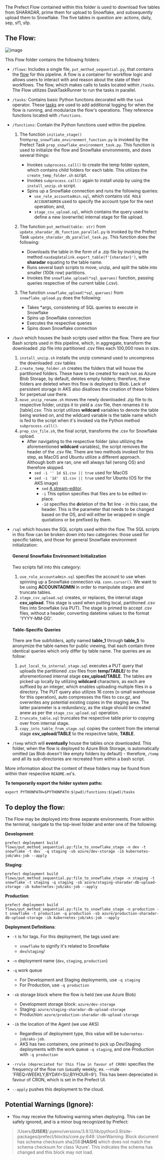 The Prefect Flow contained within this folder is used to download five tables from SHARADAR, prime them for upload to Snowflake, and subsequently upload them to Snowflake. The five tables in question are: actions, daily, sep, sf1, sfp.

## The Flow:

![image](https://user-images.githubusercontent.com/71795488/207936010-3fc34993-7d64-4386-b1e4-0a6136969a5a.png)


This Flow folder contains the following folders:

*  `/flows`: Includes a single file, `put_method_sequential.py`, that contains the [flow](https://docs.prefect.io/concepts/flows/) for this pipeline. A flow is a container for workflow logic and allows users to interact with and reason about the state of their workflows. The flow, which makes calls to tasks located within `/tasks`. The Flow utilizes DaskTaskRunner to run the tasks in parallel.


*  `/tasks`: Contains basic Python functions decorated with the `task` operator. These [tasks](https://docs.prefect.io/concepts/tasks/) are used to add additional logging for when the flow is running, and modularize the flow's operations. They reference functions located with `/functions`.


*  `/functions`: Contain the Python functions used within the pipeline.

   1. The function `initiate_stage()` from`prep_snowflake_environment_function.py` is invoked by the Prefect Task `prep_snowflake_environment_task.py`. This function is used to initialize the flow and Snowflake environments, and does several things:
	  * Invokes `subprocess.call()` to create the temp folder system, which contains child folders for each table. This utilizes the `create_temp_folder.sh` script.
	  * Invokes `subprocess.call()` again to install unzip by using the `install_unzip.sh` script.
	  * Spins up a Snowflake connection and runs the following queries:
		  * `use_role_accountadmin.sql`, which contains `USE ROLE ACCOUNTADMIN` used to specify the account type for the next operation; and,
		  * `stage_csv_upload.sql`, which contains the query used to define a new (overwrite) internal stage for file upload.
  
    2. The function `put_method(table: str)` from `update_sharadar_db_function_parallel.py` is invoked by the Prefect Task `update_sharadar_db_parallel_task.py`. This function does the following:
	    * Downloads the table in the form of a .zip file by invoking the method `nasdaqdatalink.export_table(f'{sharadar}')`, with **sharadar** equating to the table name.
	    * Runs several bash scripts to move, unzip, and split the table into smaller (100k row) partitions.
	    * Invokes the `snowflake_upload(*sql_querues)` function, passing queries respective of the current table (.csv).
    
    3. The function `snowflake_upload(*sql_querues)` from `snowflake_upload.py` does the following:
	    * Takes *args, consistening of SQL queries to execute in Snowflake
	    * Spins up Snowflake connection
	    * Executes the respective queries
	    * Spins down Snowflake connection


* `/bash` which houses the bash scripts used within the flow.
There are four Bash scripts used in this pipeline, which, in aggregate, transform the downloaded .zip file into partitioned .csv files each 100,000 rows in size.
  1. `install_unzip.sh` installs the unzip command used to uncompress the downloaded .csv tables
  2. `create_temp_folder.sh` creates the folders that will house the partitioned folders. These have to be created for each run as Azure Blob Storage, by default, deletes empty folders; therefore, these folders are deleted when this flow is deployed to Blob. Lack of persistent storage in AKS also disallows the creation of these folders for perpetual use there.
  3. `move_unzip_rename.sh` moves the newly downloaded .zip file to its respective folder, unzips it to yield a .csv file, then renames it to [table].csv. This script utilizes **wildcard** variables to denote the table being worked on, and the wildcard variable is the table name which is fed to the script when it's invoked via the Python method `subprocess.call()`.
  4. `prep_csv_file.sh`, the final script, transforms the .csv for Snowflake upload. 
	  *	After navigating to the respective folder (also utilizing the aforementioned **wildcard** variables), the script removes the header of the .csv file. There are two methods invoked for this step, as MacOS and Ubuntu utilize a different approach. Although both are ran, one will always fail (wrong OS) and therefore skipped.
		  *	`sed -i '' 1d $1.csv || true`  used for MacOS
		  *	`sed -i '1d'  $1.csv || true`  used for Ubuntu (OS for the AKS image)
			  *	`sed` [A stream-editor](https://archive.vn/cLlnm).
			  *	`-i` This option specifies that files are to be edited in-place.
			  *	`-1d` specifies the **d**eletion of the **1**st line - in this case, the header. This is the parameter that needs to be changed based on the OS, and will either be wrapped in single quotations or be prefixed by them.


* `/sql` which houses the SQL scripts used within the flow.
  The SQL scripts in this flow can be broken down into two categories: those used for specific tables, and those for general Snowflake environment initialization:
  
  #### General Snowflake Environment Initialization
  Two scripts fall into this category:
  
   1. `use_role_accountadmin.sql` specifies the account to use when spinning up a Snowflake connection via. `conn.cursor()`. We want to be using **ACCOUNTADMIN** in order to manipulate stages and truncate tables.
   2. `stage_csv_upload.sql` creates, or replaces, the internal stage **csv_upload**. This stage is used when putting local, partitioned .csv files into Snowflake (via PUT). The stage is primed to accept .csv files, without a header, converting datetime values to the format 'YYYY-MM-DD'.
  
  #### Table-Specific Queries
  There are five subfolders, aptly named **table_1** through **table_5** to anonymize the table names for public viewing, that each contain three identical queries which only differ by table name. The queries are as follow:
  
   1. `put_local_to_internal_stage.sql` executes a PUT query that uploads the partitioned .csv files from **temp/TABLE/** to the aforementioned internal stage **csv_upload/TABLE**. The tables are picked up locally by utilizing **wildcard** characters, as each are suffixed by an integer, which enables uploading multiple files in a directory. The PUT query also utilizes 16 cores (x-small warehouse for this operation), auto compresses the files to csv.gz, and overwrites any potential existing copies in the staging area. The latter parameter is a redundancy, as the stage should be created anew as per the `stage_csv_upload.sql` operation.
   2. `truncate_table.sql` truncates the respective table prior to copying over from internal stage.
   3. `copy_into_table_from_stage.sql` copies the content from the internal stage **csv_upload/TABLE** to the respective table, **TABLE**.


* `/temp` which will **eventually** house the tables once downloaded. This folder, when the flow is deployed to Azure Blob Storage, is automatically omitted (as Blob doesn't like empty folders by default) - therefore, `/temp` and all its sub-directories are recreated from within a bash script.


More information about the content of these folders may be found from within their respective `README.md`'s.

**To temporarily export the folder system paths:**

`export PYTHONPATH=$PYTHONPATH:$(pwd)/functions:$(pwd)/tasks`


## **To deploy the flow:**

  The Flow may be deployed into three separate environments. From within the terminal, navigate to the top-level folder and enter one of the following:

**Development**:

`prefect deployment build flows/put_method_sequential.py:file_to_snowflake_stage -n dev -t snowflake -t dev  -q staging -sb azure/dev-storage -ib kubernetes-job/aks-job --apply`

**Staging**:

`prefect deployment build flows/put_method_sequential.py:file_to_snowflake_stage -n staging -t snowflake -t staging -q staging -sb azure/staging-sharadar-db-upload-storage -ib kubernetes-job/aks-job --apply`

**Production**:

`prefect deployment build flows/put_method_sequential.py:file_to_snowflake_stage -n production -t snowflake -t production -q production -sb azure/production-sharadar-db-upload-storage -ib kubernetes-job/aks-job --apply`

**Deployment Definitions**:

*  `-t` is for tags. For this deployment, the tags used are:
	* `snowflake` to signify it's related to Snowflake
	* `dev`/`staging`/

*  `-n` deployment name (`dev`, `staging`, `production`)

*  `-q` work queue
   *   For Development and Staging deployments, use `-q staging` 
   *   For Production, use `-q production`

*  `-sb` storage block where the flow is held (we use Azure Blob)
   *  Development storage block: `azure/dev-storage`
   *  Staging: `azure/staging-sharadar-db-upload-storage`
   *  Production: `azure/production-sharadar-db-upload-storage`

*  `-ib` the location of the Agent (we use AKS)
   *  Regardless of deployment type, this value will be `kubernetes-job/aks-job`.
   *  AKS has two containers, one primed to pick up Dev/Staging deployments with the work queue `-q staging`, and one Production with `-q production`

* `-rrule (depreciated for this flow in favour of CRON)` specifies the frequency of the flow run (usually weekly, ex. --rrule 'FREQ=WEEKLY;BYDAY=SU;BYHOUR=9'). This has been depreciated in favour of CRON, which is set in the Prefect UI.

*  `--apply` pushes this deployment to the cloud.

  ## **Potential Warnings (Ignore):**

* You may receive the following warning when deploying. This can be safely ignored, and is a minor bug recognized by Prefect:

> /Users/**[USER]**/.pyenv/versions/3.9.12/lib/python3.9/site-packages/prefect/blocks/core.py:649: UserWarning: Block document has schema checksum sha256:**[HASH]** which does not match the schema checksum for class 'Azure'. This indicates the schema has changed and this block may not load.
